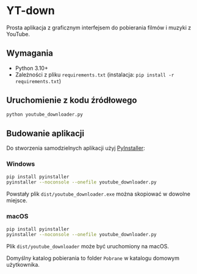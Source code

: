 # YT-down

Prosta aplikacja z graficznym interfejsem do pobierania filmów i muzyki z YouTube.

## Wymagania

- Python 3.10+
- Zależności z pliku `requirements.txt` (instalacja: `pip install -r requirements.txt`)

## Uruchomienie z kodu źródłowego

```bash
python youtube_downloader.py
```

## Budowanie aplikacji

Do stworzenia samodzielnych aplikacji użyj [PyInstaller](https://pyinstaller.org/):

### Windows

```bash
pip install pyinstaller
pyinstaller --noconsole --onefile youtube_downloader.py
```
Powstały plik `dist/youtube_downloader.exe` można skopiować w dowolne miejsce.

### macOS

```bash
pip install pyinstaller
pyinstaller --noconsole --onefile youtube_downloader.py
```
Plik `dist/youtube_downloader` może być uruchomiony na macOS.

Domyślny katalog pobierania to folder `Pobrane` w katalogu domowym użytkownika.
